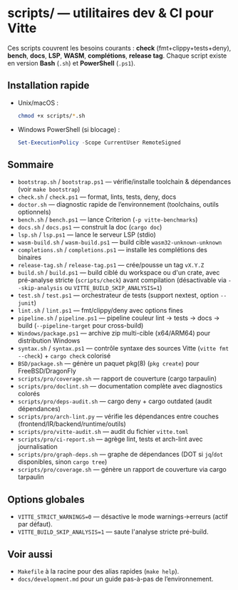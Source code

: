 # scripts/ — utilitaires dev & CI pour Vitte

Ces scripts couvrent les besoins courants : **check** (fmt+clippy+tests+deny), **bench**, **docs**, **LSP**, **WASM**, **complétions**, **release tag**.
Chaque script existe en version **Bash** (`.sh`) et **PowerShell** (`.ps1`).

## Installation rapide
- Unix/macOS :
  ```bash
  chmod +x scripts/*.sh
  ```
- Windows PowerShell (si blocage) :
  ```powershell
  Set-ExecutionPolicy -Scope CurrentUser RemoteSigned
  ```

## Sommaire
- `bootstrap.sh` / `bootstrap.ps1` — vérifie/installe toolchain & dépendances (voir `make bootstrap`)
- `check.sh` / `check.ps1` — format, lints, tests, deny, docs
- `doctor.sh` — diagnostic rapide de l’environnement (toolchains, outils optionnels)
- `bench.sh` / `bench.ps1` — lance Criterion (`-p vitte-benchmarks`)
- `docs.sh` / `docs.ps1` — construit la doc (`cargo doc`)
- `lsp.sh` / `lsp.ps1` — lance le serveur LSP (stdio)
- `wasm-build.sh` / `wasm-build.ps1` — build cible `wasm32-unknown-unknown`
- `completions.sh` / `completions.ps1` — installe les complétions des binaires
- `release-tag.sh` / `release-tag.ps1` — crée/pousse un tag `vX.Y.Z`
- `build.sh` / `build.ps1` — build ciblé du workspace ou d'un crate, avec pré-analyse stricte (`scripts/check`) avant compilation (désactivable via `--skip-analysis` ou `VITTE_BUILD_SKIP_ANALYSIS=1`)
- `test.sh` / `test.ps1` — orchestrateur de tests (support nextest, option `--junit`)
- `lint.sh` / `lint.ps1` — fmt/clippy/deny avec options fines
- `pipeline.sh` / `pipeline.ps1` — pipeline couleur lint → tests → docs → build (`--pipeline-target` pour cross-build)
- `Windows/package.ps1` — archive zip multi-cible (x64/ARM64) pour distribution Windows
- `syntax.sh` / `syntax.ps1` — contrôle syntaxe des sources Vitte (`vitte fmt --check`) + `cargo check` colorisé
- `BSD/package.sh` — génère un paquet pkg(8) (`pkg create`) pour FreeBSD/DragonFly
- `scripts/pro/coverage.sh` — rapport de couverture (cargo tarpaulin)
- `scripts/pro/doclint.sh` — documentation complète avec diagnostics colorés
- `scripts/pro/deps-audit.sh` — cargo deny + cargo outdated (audit dépendances)
- `scripts/pro/arch-lint.py` — vérifie les dépendances entre couches (frontend/IR/backend/runtime/outils)
- `scripts/pro/vitte-audit.sh` — audit du fichier `vitte.toml`
- `scripts/pro/ci-report.sh` — agrège lint, tests et arch-lint avec journalisation
- `scripts/pro/graph-deps.sh` — graphe de dépendances (DOT si `jq`/`dot` disponibles, sinon `cargo tree`)
- `scripts/pro/coverage.sh` — génère un rapport de couverture via cargo tarpaulin

## Options globales
- `VITTE_STRICT_WARNINGS=0` — désactive le mode warnings→erreurs (actif par défaut).
- `VITTE_BUILD_SKIP_ANALYSIS=1` — saute l'analyse stricte pré-build.

## Voir aussi
- `Makefile` à la racine pour des alias rapides (`make help`).
- `docs/development.md` pour un guide pas-à-pas de l’environnement.
